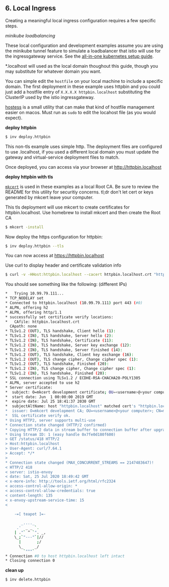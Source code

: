 ## 6. Local Ingress

Creating a meaningful local ingress configuration requires a few specific steps.  

*minikube loadbalancing*  

These local configuration and development examples assume you are using the minikube tunnel feature to simulate a loadbalancer that istio will use for the ingressgateway service. See the [all-in-one kubernetes setup guide](doc/kubernetes.md).  

*.localhost will used as the local domain thoughout this guide, though you may substitute for whatever domain you want.

You can simple edit the `hostfile` on your local machine to include a specific domain. The first deployment in these example uses httpbin and you could just add a hostfile entry of `X.X.X.X httpbin.localhost` substituting the ClusterIP used by the istio ingressgateway.  

[hostess](https://github.com/cbednarski/hostess) is a small utility that can make that kind of hostfile management easier on macos. Must run as `sudo` to edit the locahost file (as you would expect).    

**deploy httpbin**  

```bash
$ inv deploy.httpbin
```

This non-tls example uses simple http. The deployment files are configured to use .localhost, if you used a different local domain you must update the gateway and virtual-service deployment files to match.  

Once deployed, you can access via your browser at http://httpbin.localhost  

**deploy httpbin with tls**  

[`mkcert`](https://github.com/FiloSottile/mkcert) is used in these examples as a local Root CA. Be sure to review the README for this utility for securitiy concerns. tl;dr don't let cert or keys generated by mkcert leave your computer.

This tls deployment will use mkcert to create certificates for httpbin.localhost. Use homebrew to install mkcert and then create the Root CA  

```bash
$ mkcert -install
```
Now deploy the https configuration for httpbin:  

```bash
$ inv deploy.httpbin --tls
```

You can now access at https://httpbin.localhost  

Use curl to display header and certificate validation info  
```bash
$ curl -v -HHost:httpbin.localhost --cacert httpbin.localhost.crt "https://httpbin.localhost/status/418"
```

You should see something like the following:  (different IPs)
```bash
*   Trying 10.99.79.111...
* TCP_NODELAY set
* Connected to httpbin.localhost (10.99.79.111) port 443 (#0)
* ALPN, offering h2
* ALPN, offering http/1.1
* successfully set certificate verify locations:
*   CAfile: httpbin.localhost.crt
  CApath: none
* TLSv1.2 (OUT), TLS handshake, Client hello (1):
* TLSv1.2 (IN), TLS handshake, Server hello (2):
* TLSv1.2 (IN), TLS handshake, Certificate (11):
* TLSv1.2 (IN), TLS handshake, Server key exchange (12):
* TLSv1.2 (IN), TLS handshake, Server finished (14):
* TLSv1.2 (OUT), TLS handshake, Client key exchange (16):
* TLSv1.2 (OUT), TLS change cipher, Change cipher spec (1):
* TLSv1.2 (OUT), TLS handshake, Finished (20):
* TLSv1.2 (IN), TLS change cipher, Change cipher spec (1):
* TLSv1.2 (IN), TLS handshake, Finished (20):
* SSL connection using TLSv1.2 / ECDHE-RSA-CHACHA20-POLY1305
* ALPN, server accepted to use h2
* Server certificate:
*  subject: O=mkcert development certificate; OU=<username>@<your computer>
*  start date: Jun  1 00:00:00 2019 GMT
*  expire date: Jul 25 18:41:37 2030 GMT
*  subjectAltName: host "httpbin.localhost" matched cert's "httpbin.localhost"
*  issuer: O=mkcert development CA; OU=<username>@<your computer>; CN=mkcert <username>@<your computer>
*  SSL certificate verify ok.
* Using HTTP2, server supports multi-use
* Connection state changed (HTTP/2 confirmed)
* Copying HTTP/2 data in stream buffer to connection buffer after upgrade: len=0
* Using Stream ID: 1 (easy handle 0x7fe0d180f600)
> GET /status/418 HTTP/2
> Host:httpbin.localhost
> User-Agent: curl/7.64.1
> Accept: */*
>
* Connection state changed (MAX_CONCURRENT_STREAMS == 2147483647)!
< HTTP/2 418
< server: istio-envoy
< date: Sat, 25 Jul 2020 18:49:42 GMT
< x-more-info: http://tools.ietf.org/html/rfc2324
< access-control-allow-origin: *
< access-control-allow-credentials: true
< content-length: 135
< x-envoy-upstream-service-time: 15
<

    -=[ teapot ]=-

       _...._
     .'  _ _ `.
    | ."` ^ `". _,
    \_;`"---"`|//
      |       ;/
      \_     _/
        `"""`
* Connection #0 to host httpbin.localhost left intact
* Closing connection 0
```

**clean up**
```bash
$ inv delete.httpbin
```
